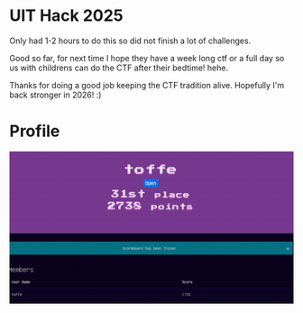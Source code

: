 # UIT Hack 2025

Only had 1-2 hours to do this so did not finish a lot of challenges.

Good so far, for next time I hope they have a week long ctf or a full day so us with childrens can do the CTF after their bedtime! hehe.

Thanks for doing a good job keeping the CTF tradition alive. Hopefully I'm back stronger in 2026! :)

# Profile

![alt text](image.png)
